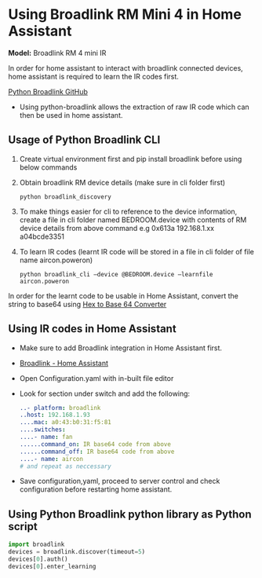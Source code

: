 # Using Broadlink RM Mini 4 in Home Assistant

**Model:** Broadlink RM 4 mini IR

In order for home assistant to interact with broadlink connected devices, home assistant is required to learn the IR codes first.

[Python Broadlink GitHub](https://github.com/mjg59/python-broadlink)

* Using python-broadlink allows the extraction of raw IR code which can then be used in home assistant. 

## Usage of Python Broadlink CLI

1. Create virtual environment first and pip install broadlink before using below commands
2. Obtain broadlink RM device details \(make sure in cli folder first\)

   `python broadlink_discovery`

3. To make things easier for cli to reference to the device information, create a file in cli folder named BEDROOM.device with contents of RM device details from above command e.g 0x613a 192.168.1.xx a04bcde3351
4. To learn IR codes \(learnt IR code will be stored in a file in cli folder of file name aircon.poweron\)

   `python broadlink_cli —device @BEDROOM.device —learnfile aircon.poweron`

In order for the learnt code to be usable in Home Assistant, convert the string to base64 using [Hex to Base 64 Converter](https://base64.guru/converter/encode/hex)

## Using IR codes in Home Assistant

* Make sure to add Broadlink integration in Home Assistant first.
* [Broadlink - Home Assistant](https://www.home-assistant.io/integrations/broadlink)
* Open Configuration.yaml with in-built file editor
* Look for section under switch and add the following:

  ```yaml
  ..- platform: broadlink
  ..host: 192.168.1.93
  ....mac: a0:43:b0:31:f5:81
  ....switches:
  ....- name: fan
  ......command_on: IR base64 code from above
  ......command_off: IR base64 code from above
  ....- name: aircon
  # and repeat as neccessary
  ```

* Save configuration,yaml, proceed to server control and check configuration before restarting home assistant.

## Using Python Broadlink python library as Python script

```python
import broadlink
devices = broadlink.discover(timeout=5)
devices[0].auth()
devices[0].enter_learning
```

